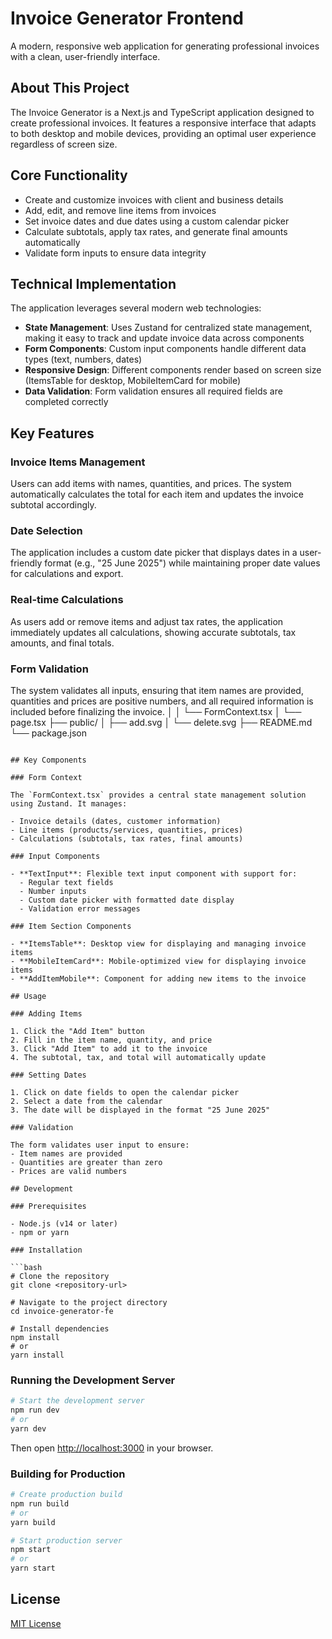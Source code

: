 # Invoice Generator Frontend

A modern, responsive web application for generating professional invoices with a clean, user-friendly interface.

## About This Project

The Invoice Generator is a Next.js and TypeScript application designed to create professional invoices. It features a responsive interface that adapts to both desktop and mobile devices, providing an optimal user experience regardless of screen size.

## Core Functionality

- Create and customize invoices with client and business details
- Add, edit, and remove line items from invoices
- Set invoice dates and due dates using a custom calendar picker
- Calculate subtotals, apply tax rates, and generate final amounts automatically
- Validate form inputs to ensure data integrity

## Technical Implementation

The application leverages several modern web technologies:

- **State Management**: Uses Zustand for centralized state management, making it easy to track and update invoice data across components
- **Form Components**: Custom input components handle different data types (text, numbers, dates)
- **Responsive Design**: Different components render based on screen size (ItemsTable for desktop, MobileItemCard for mobile)
- **Data Validation**: Form validation ensures all required fields are completed correctly

## Key Features

### Invoice Items Management

Users can add items with names, quantities, and prices. The system automatically calculates the total for each item and updates the invoice subtotal accordingly.

### Date Selection

The application includes a custom date picker that displays dates in a user-friendly format (e.g., "25 June 2025") while maintaining proper date values for calculations and export.

### Real-time Calculations

As users add or remove items and adjust tax rates, the application immediately updates all calculations, showing accurate subtotals, tax amounts, and final totals.

### Form Validation

The system validates all inputs, ensuring that item names are provided, quantities and prices are positive numbers, and all required information is included before finalizing the invoice.
│   │   └── FormContext.tsx
│   └── page.tsx
├── public/
│   ├── add.svg
│   └── delete.svg
├── README.md
└── package.json
```

## Key Components

### Form Context

The `FormContext.tsx` provides a central state management solution using Zustand. It manages:

- Invoice details (dates, customer information)
- Line items (products/services, quantities, prices)
- Calculations (subtotals, tax rates, final amounts)

### Input Components

- **TextInput**: Flexible text input component with support for:
  - Regular text fields
  - Number inputs
  - Custom date picker with formatted date display
  - Validation error messages

### Item Section Components

- **ItemsTable**: Desktop view for displaying and managing invoice items
- **MobileItemCard**: Mobile-optimized view for displaying invoice items
- **AddItemMobile**: Component for adding new items to the invoice

## Usage

### Adding Items

1. Click the "Add Item" button
2. Fill in the item name, quantity, and price
3. Click "Add Item" to add it to the invoice
4. The subtotal, tax, and total will automatically update

### Setting Dates

1. Click on date fields to open the calendar picker
2. Select a date from the calendar
3. The date will be displayed in the format "25 June 2025"

### Validation

The form validates user input to ensure:
- Item names are provided
- Quantities are greater than zero
- Prices are valid numbers

## Development

### Prerequisites

- Node.js (v14 or later)
- npm or yarn

### Installation

```bash
# Clone the repository
git clone <repository-url>

# Navigate to the project directory
cd invoice-generator-fe

# Install dependencies
npm install
# or
yarn install
```

### Running the Development Server

```bash
# Start the development server
npm run dev
# or
yarn dev
```

Then open [http://localhost:3000](http://localhost:3000) in your browser.

### Building for Production

```bash
# Create production build
npm run build
# or
yarn build

# Start production server
npm start
# or
yarn start
```

## License

[MIT License](LICENSE)
